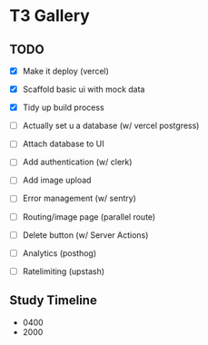 # T3 Gallery

## TODO

- [x] Make it deploy (vercel)
- [x] Scaffold basic ui with mock data
- [x] Tidy up build process
- [ ] Actually set u a database (w/ vercel postgress)
- [ ] Attach database to UI
- [ ] Add authentication (w/ clerk)
- [ ] Add image upload
- [ ] Error management (w/ sentry)
- [ ] Routing/image page (parallel route)
- [ ] Delete button (w/ Server Actions)
- [ ] Analytics (posthog)
- [ ] Ratelimiting (upstash)


## Study Timeline
- 0400
- 2000